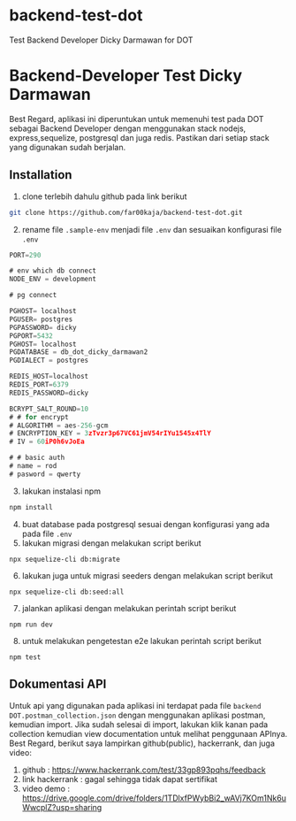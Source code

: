 # backend-test-dot
Test Backend Developer Dicky Darmawan for DOT
# Backend-Developer Test Dicky Darmawan

Best Regard, aplikasi ini diperuntukan untuk memenuhi test pada DOT sebagai Backend Developer dengan menggunakan stack nodejs, express,sequelize, postgresql dan juga redis. Pastikan dari setiap stack yang digunakan sudah berjalan.

## Installation
1. clone terlebih dahulu github pada link berikut
```bash
git clone https://github.com/far00kaja/backend-test-dot.git
```
2. rename file ``.sample-env`` menjadi file ``.env`` dan sesuaikan konfigurasi file ``.env``
```javascript
PORT=290

# env which db connect
NODE_ENV = development

# pg connect

PGHOST= localhost
PGUSER= postgres
PGPASSWORD= dicky
PGPORT=5432
PGHOST= localhost
PGDATABASE = db_dot_dicky_darmawan2
PGDIALECT = postgres

REDIS_HOST=localhost
REDIS_PORT=6379
REDIS_PASSWORD=dicky

BCRYPT_SALT_ROUND=10
# # for encrypt
# ALGORITHM = aes-256-gcm
# ENCRYPTION_KEY = 3zTvzr3p67VC61jmV54rIYu1545x4TlY
# IV = 60iP0h6vJoEa

# # basic auth
# name = rod
# pasword = qwerty
```

3. lakukan instalasi npm
````bash
npm install
````
4. buat database pada postgresql sesuai dengan konfigurasi yang ada pada file ``.env``
5. lakukan migrasi dengan melakukan script berikut
```
npx sequelize-cli db:migrate
```
6. lakukan juga untuk migrasi seeders dengan melakukan script berikut
```
npx sequelize-cli db:seed:all
```
7. jalankan aplikasi dengan melakukan perintah script berikut
```
npm run dev
```
8. untuk melakukan pengetestan e2e lakukan perintah script berikut
```
npm test
```


## Dokumentasi API
Untuk api yang digunakan pada aplikasi ini terdapat pada file ``backend DOT.postman_collection.json`` dengan menggunakan aplikasi postman, kemudian import. Jika sudah selesai di import, lakukan klik kanan pada collection kemudian view documentation untuk melihat penggunaan APInya.
Best Regard, berikut saya lampirkan github(public), hackerrank, dan juga video:
1. github : 
 https://www.hackerrank.com/test/33gp893pqhs/feedback
2. link hackerrank  : gagal sehingga tidak dapat sertifikat
3.  video demo : https://drive.google.com/drive/folders/1TDlxfPWybBi2_wAVj7KOm1Nk6uWwcplZ?usp=sharing


